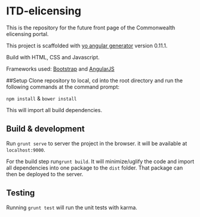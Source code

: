 # ITD-elicensing
This is the repository for the future front page of the Commonwealth elicensing portal.

This project is scaffolded with [yo angular generator](https://github.com/yeoman/generator-angular)
version 0.11.1.

Build with HTML, CSS and Javascript.  

Frameworks used: [Bootstrap](http://getbootstrap.com/) and [AngularJS](https://angularjs.org/)

##Setup
Clone repository to local, cd into the root directory and run the following commands at the command prompt:

`npm install`  &  `bower install`

This will import all build dependencies.

## Build & development

Run `grunt serve` to server the project in the browser.  it will be available at `localhost:9000`. 

For the build step run`grunt build`. It will minimize/uglify the code and import all dependencies into one package to the `dist` folder.  That package can then be deployed to the server.

## Testing

Running `grunt test` will run the unit tests with karma.


